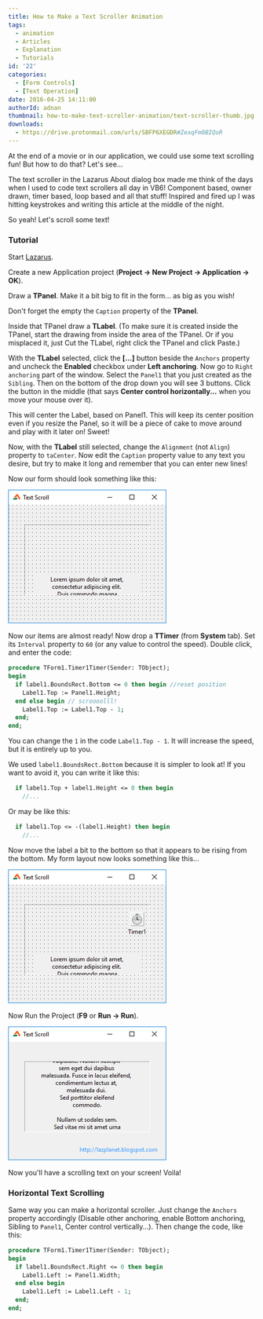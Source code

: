 ```yaml
---
title: How to Make a Text Scroller Animation
tags:
  - animation
  - Articles
  - Explanation
  - Tutorials
id: '22'
categories:
  - [Form Controls]
  - [Text Operation]
date: 2016-04-25 14:11:00
authorId: adnan
thumbnail: how-to-make-text-scroller-animation/text-scroller-thumb.jpg
downloads:
  - https://drive.protonmail.com/urls/SBFP6XEGDR#ZexqFm0BIQoR
---
```


At the end of a movie or in our application, we could use some text scrolling fun! But how to do that? Let's see...
<!-- more -->

The text scroller in the Lazarus About dialog box made me think of the days when I used to code text scrollers all day in VB6! Component based, owner drawn, timer based, loop based and all that stuff! Inspired and fired up I was hitting keystrokes and writing this article at the middle of the night.

So yeah!
Let's scroll some text!


### Tutorial


Start [Lazarus](http://www.lazarus-ide.org/).

Create a new Application project (**Project -> New Project -> Application -> OK**).

Draw a **TPanel**. Make it a bit big to fit in the form... as big as you wish!

Don't forget the empty the `Caption` property of the **TPanel**.

Inside that TPanel draw a **TLabel**. (To make sure it is created inside the TPanel, start the drawing from inside the area of the TPanel. Or if you misplaced it, just Cut the TLabel, right click the TPanel and click Paste.)

With the **TLabel** selected, click the **\[...\]** button beside the `Anchors` property and uncheck the **Enabled** checkbox under **Left anchoring**. Now go to `Right anchoring` part of the window. Select the `Panel1` that you just created as the `Sibling`. Then on the bottom of the drop down you will see 3 buttons. Click the button in the middle (that says **Center control horizontally...** when you move your mouse over it).

This will center the Label, based on Panel1. This will keep its center position even if you resize the Panel, so it will be a piece of cake to move around and play with it later on! Sweet!

Now, with the **TLabel** still selected, change the `Alignment` (not `Align`) property to `taCenter`. Now edit the `Caption` property value to any text you desire, but try to make it long and remember that you can enter new lines!

Now our form should look something like this:


![](how-to-make-text-scroller-animation/Text-scroller-form-design-lazarus-1.gif)



Now our items are almost ready! Now drop a **TTimer** (from **System** tab). Set its `Interval` property to `60` (or any value to control the speed). Double click, and enter the code:

```pascal
procedure TForm1.Timer1Timer(Sender: TObject);
begin
  if label1.BoundsRect.Bottom <= 0 then begin //reset position
    Label1.Top := Panel1.Height;
  end else begin // scroooolll!
    Label1.Top := Label1.Top - 1;
  end;
end;
```


You can change the `1` in the code `Label1.Top - 1`. It will increase the speed, but it is entirely up to you.

We used `label1.BoundsRect.Bottom` because it is simpler to look at! If you want to avoid it, you can write it like this:

```pascal
  if label1.Top + label1.Height <= 0 then begin
    //...
```

Or may be like this:

```pascal
  if label1.Top <= -(label1.Height) then begin
    //...
```

Now move the label a bit to the bottom so that it appears to be rising from the bottom. My form layout now looks something like this...


![](how-to-make-text-scroller-animation/Text-scroller-form-design-lazarus-2.gif)



Now Run the Project (**F9** or **Run -> Run**).


![](how-to-make-text-scroller-animation/Text-scroller-lazarus-simple-1.gif)


Now you'll have a scrolling text on your screen! Voila!



### Horizontal Text Scrolling


Same way you can make a horizontal scroller. Just change the `Anchors` property accordingly (Disable other anchoring, enable Bottom anchoring, Sibling to `Panel1`, Center control vertically...). Then change the code, like this:

```pascal
procedure TForm1.Timer1Timer(Sender: TObject);
begin
  if label1.BoundsRect.Right <= 0 then begin
    Label1.Left := Panel1.Width;
  end else begin
    Label1.Left := Label1.Left - 1;
  end;
end;
```
